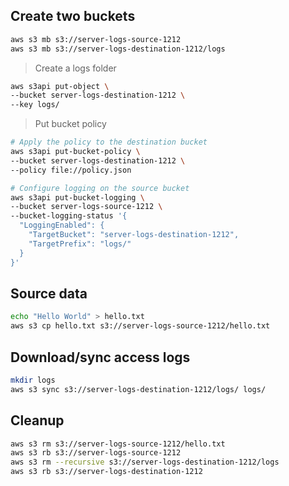 ## Create two buckets

```sh
aws s3 mb s3://server-logs-source-1212
aws s3 mb s3://server-logs-destination-1212/logs
```

> Create a logs folder

```sh
aws s3api put-object \
--bucket server-logs-destination-1212 \
--key logs/
```

> Put bucket policy

```sh
# Apply the policy to the destination bucket
aws s3api put-bucket-policy \
--bucket server-logs-destination-1212 \
--policy file://policy.json

# Configure logging on the source bucket
aws s3api put-bucket-logging \
--bucket server-logs-source-1212 \
--bucket-logging-status '{
  "LoggingEnabled": {
    "TargetBucket": "server-logs-destination-1212",
    "TargetPrefix": "logs/"
  }
}'
```

## Source data

```sh
echo "Hello World" > hello.txt
aws s3 cp hello.txt s3://server-logs-source-1212/hello.txt
```

## Download/sync access logs

```sh
mkdir logs
aws s3 sync s3://server-logs-destination-1212/logs/ logs/
```

## Cleanup

```sh
aws s3 rm s3://server-logs-source-1212/hello.txt
aws s3 rb s3://server-logs-source-1212
aws s3 rm --recursive s3://server-logs-destination-1212/logs
aws s3 rb s3://server-logs-destination-1212
```

